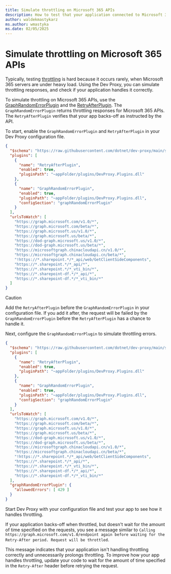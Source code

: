 ```yaml
---
title: Simulate throttling on Microsoft 365 APIs
description: How to test that your application connected to Microsoft 365 APIs handles throttling properly
author: waldekmastykarz
ms.author: wmastyka
ms.date: 02/05/2025
---
```


# Simulate throttling on Microsoft 365 APIs

Typically, testing [throttling](../concepts/what-is-throttling.md) is hard because it occurs rarely, when Microsoft 365 servers are under heavy load. Using the Dev Proxy, you can simulate throttling responses, and check if your application handles it correctly.

To simulate throttling on Microsoft 365 APIs, use the [GraphRandomErrorPlugin](../technical-reference/graphrandomerrorplugin.md) and the [RetryAfterPlugin](../technical-reference/retryafterplugin.md). The `GraphRandomErrorPlugin` returns throttling responses for Microsoft 365 APIs. The `RetryAfterPlugin` verifies that your app backs-off as instructed by the API.

To start, enable the `GraphRandomErrorPlugin` and `RetryAfterPlugin` in your Dev Proxy configuration file.

```json
{
  "$schema": "https://raw.githubusercontent.com/dotnet/dev-proxy/main/schemas/v0.29.1/rc.schema.json",
  "plugins": [
    {
      "name": "RetryAfterPlugin",
      "enabled": true,
      "pluginPath": "~appFolder/plugins/DevProxy.Plugins.dll"
    },
    {
      "name": "GraphRandomErrorPlugin",
      "enabled": true,
      "pluginPath": "~appFolder/plugins/DevProxy.Plugins.dll",
      "configSection": "graphRandomErrorPlugin"
    }
  ],
  "urlsToWatch": [
    "https://graph.microsoft.com/v1.0/*",
    "https://graph.microsoft.com/beta/*",
    "https://graph.microsoft.us/v1.0/*",
    "https://graph.microsoft.us/beta/*",
    "https://dod-graph.microsoft.us/v1.0/*",
    "https://dod-graph.microsoft.us/beta/*",
    "https://microsoftgraph.chinacloudapi.cn/v1.0/*",
    "https://microsoftgraph.chinacloudapi.cn/beta/*",
    "!https://*.sharepoint.*/*_api/web/GetClientSideComponents",
    "https://*.sharepoint.*/*_api/*",
    "https://*.sharepoint.*/*_vti_bin/*",
    "https://*.sharepoint-df.*/*_api/*",
    "https://*.sharepoint-df.*/*_vti_bin/*"
  ]
}
```

> [!CAUTION]
> Add the `RetryAfterPlugin` before the `GraphRandomErrorPlugin` in your configuration file. If you add it after, the request will be failed by the `GraphRandomErrorPlugin` before the `RetryAfterPlugin` has a chance to handle it.

Next, configure the `GraphRandomErrorPlugin` to simulate throttling errors.

```json
{
  "$schema": "https://raw.githubusercontent.com/dotnet/dev-proxy/main/schemas/v0.29.1/rc.schema.json",
  "plugins": [
    {
      "name": "RetryAfterPlugin",
      "enabled": true,
      "pluginPath": "~appFolder/plugins/DevProxy.Plugins.dll"
    },
    {
      "name": "GraphRandomErrorPlugin",
      "enabled": true,
      "pluginPath": "~appFolder/plugins/DevProxy.Plugins.dll",
      "configSection": "graphRandomErrorPlugin"
    }
  ],
  "urlsToWatch": [
    "https://graph.microsoft.com/v1.0/*",
    "https://graph.microsoft.com/beta/*",
    "https://graph.microsoft.us/v1.0/*",
    "https://graph.microsoft.us/beta/*",
    "https://dod-graph.microsoft.us/v1.0/*",
    "https://dod-graph.microsoft.us/beta/*",
    "https://microsoftgraph.chinacloudapi.cn/v1.0/*",
    "https://microsoftgraph.chinacloudapi.cn/beta/*",
    "!https://*.sharepoint.*/*_api/web/GetClientSideComponents",
    "https://*.sharepoint.*/*_api/*",
    "https://*.sharepoint.*/*_vti_bin/*",
    "https://*.sharepoint-df.*/*_api/*",
    "https://*.sharepoint-df.*/*_vti_bin/*"
  ],
  "graphRandomErrorPlugin": {
    "allowedErrors": [ 429 ]
  }
}
```

Start Dev Proxy with your configuration file and test your app to see how it handles throttling.

If your application backs-off when throttled, but doesn't wait for the amount of time specified on the requests, you see a message similar to `Calling https://graph.microsoft.com/v1.0/endpoint again before waiting for the Retry-After period. Request will be throttled`.

This message indicates that your application isn't handling throttling correctly and unnecessarily prolongs throttling. To improve how your app handles throttling, update your code to wait for the amount of time specified in the `Retry-After` header before retrying the request.
